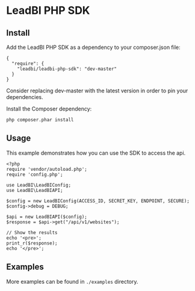 # LeadBI PHP SDK

## Install
Add the LeadBI PHP SDK as a dependency to your composer.json file:
```
{
  "require": {
    "leadbi/leadbi-php-sdk": "dev-master"
  }
}
```

Consider replacing dev-master with the latest version in order to pin your dependencies.

Install the Composer dependency:
```
php composer.phar install
```

## Usage
This example demonstrates how you can use the SDK to access the api.

```
<?php
require 'vendor/autoload.php';
require 'config.php';

use LeadBI\LeadBIConfig;
use LeadBI\LeadBIAPI;

$config = new LeadBIConfig(ACCESS_ID, SECRET_KEY, ENDPOINT, SECURE);
$config->debug = DEBUG;

$api = new LeadBIAPI($config);
$response = $api->get("/api/v1/websites");

// Show the results
echo '<pre>';
print_r($response);
echo '</pre>';
```

## Examples
More examples can be found in `./examples` directory.
